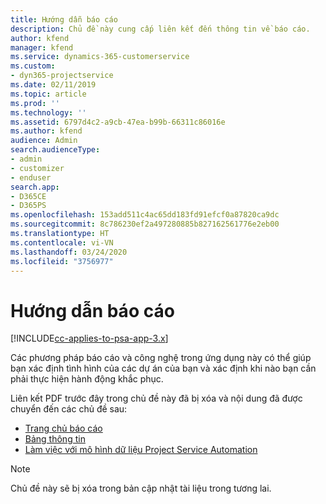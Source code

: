 ```yaml
---
title: Hướng dẫn báo cáo
description: Chủ đề này cung cấp liên kết đến thông tin về báo cáo.
author: kfend
manager: kfend
ms.service: dynamics-365-customerservice
ms.custom:
- dyn365-projectservice
ms.date: 02/11/2019
ms.topic: article
ms.prod: ''
ms.technology: ''
ms.assetid: 6797d4c2-a9cb-47ea-b99b-66311c86016e
ms.author: kfend
audience: Admin
search.audienceType:
- admin
- customizer
- enduser
search.app:
- D365CE
- D365PS
ms.openlocfilehash: 153add511c4ac65dd183fd91efcf0a87820ca9dc
ms.sourcegitcommit: 8c786230ef2a497280885b827162561776e2eb00
ms.translationtype: HT
ms.contentlocale: vi-VN
ms.lasthandoff: 03/24/2020
ms.locfileid: "3756977"
---
```

# <a name="reporting-guide"></a>Hướng dẫn báo cáo

[!INCLUDE[cc-applies-to-psa-app-3.x](../../includes/cc-applies-to-psa-app-3x.md)]

Các phương pháp báo cáo và công nghệ trong ứng dụng này có thể giúp bạn xác định tình hình của các dự án của bạn và xác định khi nào bạn cần phải thực hiện hành động khắc phục. 

Liên kết PDF trước đây trong chủ đề này đã bị xóa và nội dung đã được chuyển đến các chủ đề sau:

- [Trang chủ báo cáo](../reports-reporting-dynamics-365-project-service.md)
- [Bảng thông tin](../reports-dashboards.md)
- [Làm việc với mô hình dữ liệu Project Service Automation](../reports-working-project-service-data-model.md)

> [!NOTE]
> Chủ đề này sẽ bị xóa trong bản cập nhật tài liệu trong tương lai. 
